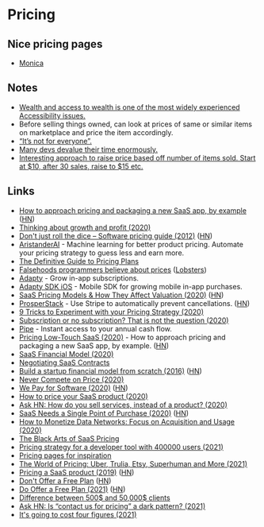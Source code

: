 # Pricing

## Nice pricing pages

* [Monica](https://www.monicahq.com/pricing)

## Notes

* [Wealth and access to wealth is one of the most widely experienced Accessibility issues.](https://twitter.com/buildsghost/status/1274376280255811584)
* Before selling things owned, can look at prices of same or similar items on marketplace and price the item accordingly.
* [“It’s not for everyone”.](https://seths.blog/2018/06/its-not-for-everyone/)
* [Many devs devalue their time enormously. ](https://twitter.com/kentcdodds/status/1316728697584381952)
* [Interesting approach to raise price based off number of items sold. Start at $10, after 30 sales, raise to $15 etc.](https://gumroad.com/l/doing-content-right)

## Links

* [How to approach pricing and packaging a new SaaS app, by example](https://stripe.com/atlas/guides/saas-pricing) \([HN](https://news.ycombinator.com/item?id=16476454)\)
* [Thinking about growth and profit \(2020\)](https://jlongster.com/thinking-growth-profit)
* [Don't just roll the dice – Software pricing guide \(2012\)](https://neildavidson.com/downloads/dont-just-roll-the-dice-2.0.0.pdf) \([HN](https://news.ycombinator.com/item?id=22027912)\)
* [AristanderAI](https://aristander.ai/) - Machine learning for better product pricing. Automate your pricing strategy to guess less and earn more.
* [The Definitive Guide to Pricing Plans](https://capitalandgrowth.org/answers/Article/3169972/The-Definitive-Guide-to-Pricing-Plans)
* [Falsehoods programmers believe about prices](https://gist.github.com/rgs/6509585) \([Lobsters](https://lobste.rs/s/lo4bic/falsehoods_programmers_believe_about)\)
* [Adapty](https://adapty.io/) - Grow in-app subscriptions.
* [Adapty SDK iOS](https://github.com/adaptyteam/AdaptySDK-iOS) - Mobile SDK for growing mobile in-app purchases.
* [SaaS Pricing Models & How They Affect Valuation \(2020\)](https://empireflippers.com/saas-pricing-models/) \([HN](https://news.ycombinator.com/item?id=23193397)\)
* [ProsperStack](https://prosperstack.com/) - Use Stripe to automatically prevent cancellations. \([HN](https://news.ycombinator.com/item?id=23501378)\)
* [9 Tricks to Experiment with your Pricing Strategy \(2020\)](https://medium.com/point-nine-news/9-tricks-to-experiment-with-your-pricing-strategy-329b07a5b171)
* [Subscription or no subscription? That is not the question \(2020\)](https://ia.net/topics/subscription-or-no-subscription)
* [Pipe](https://www.pipe.com/) - Instant access to your annual cash flow.
* [Pricing Low-Touch SaaS \(2020\)](https://stripe.com/en-in/atlas/guides/saas-pricing) - How to approach pricing and packaging a new SaaS app, by example. \([HN](https://news.ycombinator.com/item?id=24543433)\)
* [SaaS Financial Model \(2020\)](https://baremetrics.com/blog/saas-financial-model)
* [Negotiating SaaS Contracts](https://www.crayika.com/blog)
* [Build a startup financial model from scratch \(2016\)](https://www.mathventurepartners.com/blog/2016/9/15/startup-financial-modeling-part-1-what-is-a-financial-model) \([HN](https://news.ycombinator.com/item?id=24853787)\)
* [Never Compete on Price \(2020\)](https://medium.com/@tylerhakes/never-compete-on-price-c7709f29280)
* [We Pay for Software \(2020\)](https://adamwiggins.com/making-computers-better/pay) \([HN](https://news.ycombinator.com/item?id=25027907)\)
* [How to price your SaaS product \(2020\)](https://www.lennyrachitsky.com/p/saas-pricing-strategy)
* [Ask HN: How do you sell services, instead of a product? \(2020\)](https://news.ycombinator.com/item?id=25048031)
* [SaaS Needs a Single Point of Purchase \(2020\)](https://landshark.io/2020/11/13/saas-needs-a-single-point-of-purchase.html) \([HN](https://news.ycombinator.com/item?id=25081711)\)
* [How to Monetize Data Networks: Focus on Acquisition and Usage \(2020\)](https://medium.com/breadcrumb/how-to-monetize-data-networks-focus-on-acquisition-and-usage-1c822aa67b3e)
* [The Black Arts of SaaS Pricing](https://training.kalzumeus.com/newsletters/archive/saas_pricing)
* [Pricing strategy for a developer tool with 400000 users \(2021\)](https://news.ycombinator.com/item?id=25622558)
* [Pricing pages for inspiration](https://inspyr.io/pricing)
* [The World of Pricing: Uber, Trulia, Etsy, Superhuman and More \(2021\)](https://www.nfx.com/post/the-hidden-world-of-pricing/)
* [Pricing a SaaS product \(2019\)](https://www.bannerbear.com/blog/don-t-charge-a-month-for-your-product/) \([HN](https://news.ycombinator.com/item?id=25941412)\)
* [Don't Offer a Free Plan](https://nofreeplan.com/) \([HN](https://news.ycombinator.com/item?id=26059517)\)
* [Do Offer a Free Plan \(2021\)](https://www.chrisfrantz.com/how-to-kill-a-unicorn/) \([HN](https://news.ycombinator.com/item?id=26060038)\)
* [Difference between 500$ and 50,000$ clients](https://twitter.com/JoshJDurham/status/1357764680979259392)
* [Ask HN: Is “contact us for pricing” a dark pattern? \(2021\)](https://news.ycombinator.com/item?id=26144706)
* [It's going to cost four figures \(2021\)](https://raccoon.onyxbits.de/blog/software-development-cost/)

